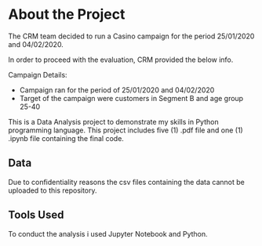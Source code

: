 # About the Project

The CRM team decided to run a Casino campaign for the period 25/01/2020 and 04/02/2020.

In order to proceed with the evaluation, CRM provided the below info.

Campaign Details:
*	Campaign ran for the period of 25/01/2020 and 04/02/2020
*	Target of the campaign were customers in Segment B and age group 25-40

This is a Data Analysis project to demonstrate my skills in Python programming language. This project includes five (1) .pdf file  and one (1) .ipynb file containing the final code.

## Data

Due to confidentiality reasons the csv files containing the data cannot be uploaded to this repository.

## Tools Used

To conduct the analysis i used Jupyter Notebook and Python.


